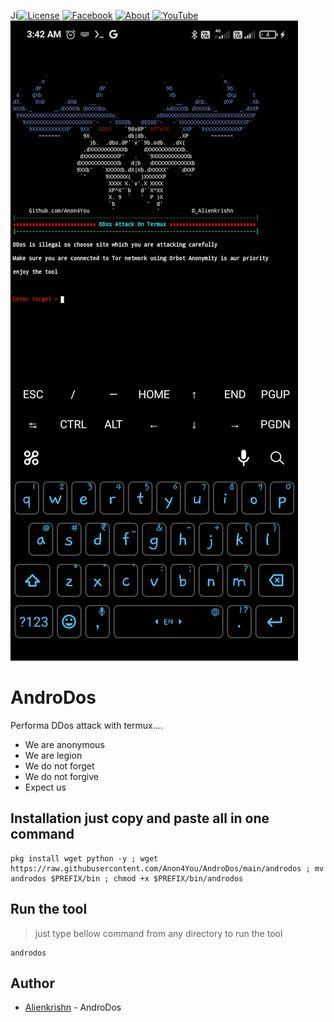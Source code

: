 Ji[![License](https://img.shields.io/badge/Licenese-MIT-blue.svg?longCache=true&style=flat)](https://github.com/Anon4You/AndroDos/blob/main/LICENSE) [![Facebook](https://img.shields.io/badge/Facebook-Id-green)](https://www.facebook.com/alienkrishn) [![About](https://img.shields.io/badge/About-Me-red)](https://www.instagram.com/Alienkrishn) 
[![YouTube](https://img.shields.io/badge/You-Tube-yellow)](https://youtube.com/channel/UCeYmxYjmQfvLvFl-kbunGug) 
<img src="Screenshot_2022-08-24-03-42-02-589_com.termux.jpg"/>

# AndroDos
Performa DDos attack with termux....
* We are anonymous <br>
* We are legion <br>
* We do not forget <br>
* We do not forgive <br>
* Expect us <br>

## Installation just copy and paste all in one command

```
pkg install wget python -y ; wget https://raw.githubusercontent.com/Anon4You/AndroDos/main/androdos ; mv androdos $PREFIX/bin ; chmod +x $PREFIX/bin/androdos
```
## Run the tool
> just type bellow command from any directory to run the tool
```
androdos
```
## Author
* [Alienkrishn](https://www.instagram.com/alienkrishn) - AndroDos


